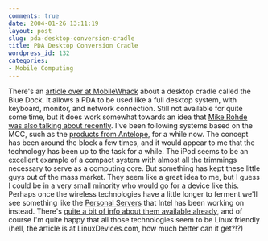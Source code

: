 ```yaml
---
comments: true
date: 2004-01-26 13:11:19
layout: post
slug: pda-desktop-conversion-cradle
title: PDA Desktop Conversion Cradle
wordpress_id: 132
categories:
- Mobile Computing
---
```


There's an [article over at MobileWhack](http://www.mobilewhack.com/pda/blue_dock.html) about a desktop cradle called the Blue Dock. It allows a PDA to be used like a full desktop system, with keyboard, monitor, and network connection. Still not available for quite some time, but it does work somewhat towards an idea that [Mike Rohde was also talking about recently](http://www.rohdesign.com/weblog/archives/000266.html). I've been following systems based on the MCC, such as the [products from Antelope](http://www.antelopetech.com/en/index.aspx), for a while now. The concept has been around the block a few times, and it would appear to me that the technology has been up to the task for a while. The iPod seems to be an excellent example of a compact system with almost all the trimmings necessary to serve as a computing core. But something has kept these little guys out of the mass market. They seem like a great idea to me, but I guess I could be in a very small minority who would go for a device like this. Perhaps once the wireless technologies have a little longer to ferment we'll see something like the [Personal Servers](http://www.eweek.com/article2/0,4149,1269604,00.asp) that Intel has been working on instead. There's [quite a bit of info about them available already](http://linuxdevices.com/articles/AT5772921353.html), and of course I'm quite happy that all those technologies seem to be Linux friendly (hell, the article is at LinuxDevices.com, how much better can it get?!?)
